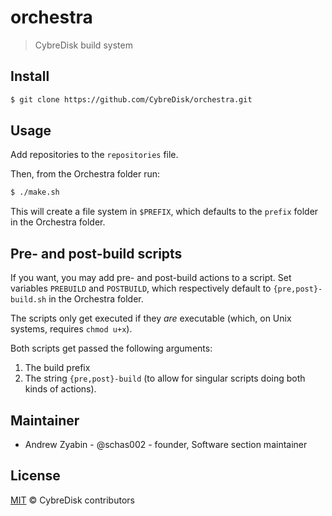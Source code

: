 # orchestra

> CybreDisk build system

## Install

```sh
$ git clone https://github.com/CybreDisk/orchestra.git
```

## Usage

Add repositories to the `repositories` file.

Then, from the Orchestra folder run:

```sh
$ ./make.sh
```

This will create a file system in `$PREFIX`, which defaults to the `prefix` folder in the Orchestra folder.

## Pre- and post-build scripts

If you want, you may add pre- and post-build actions to a script. Set variables `PREBUILD` and `POSTBUILD`, which respectively default to `{pre,post}-build.sh` in the Orchestra folder.

The scripts only get executed if they *are* executable (which, on Unix systems, requires `chmod u+x`).

Both scripts get passed the following arguments:

1. The build prefix
2. The string `{pre,post}-build` (to allow for singular scripts doing both kinds of actions).

## Maintainer

- Andrew Zyabin - @schas002 - founder, Software section maintainer

## License

[MIT](LICENSE) &copy; CybreDisk contributors
